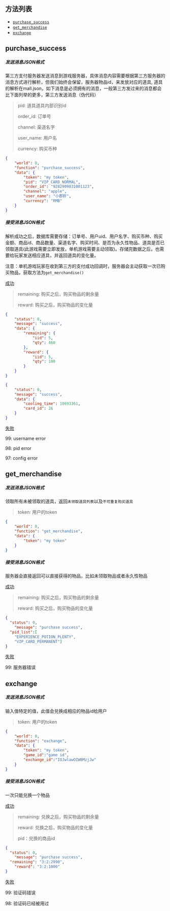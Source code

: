 ## 方法列表

- [`purchase_success`](##purchase_success)
- [`get_merchandise`](##`get_merchandise)
- [`exchange`](##`exchange)

## purchase_success

##### 发送消息JSON格式

第三方支付服务器发送消息到游戏服务器，具体消息内容需要根据第三方服务器的消息方式进行解析，但我们始终会保留，服务器物品id，来发放对应的道具, 道具的解析在mall.json，如下消息是必须拥有的消息，一般第三方发过来的消息都会比下面列举的更多，第三方发送消息（伪代码）

> pid: 道具道具内部识别id
>
> order_id: 订单号
>
> channel: 渠道名字
>
> user_name: 用户名
>
> currency: 购买币种



```json
{
	"world": 0,
	"function": "purchase_success",
	"data": {
		"token": "my token",
		"pid": "VIP_CARD_NORMAL",
		"order_id": "9282909831001123",
		"channel": "apple",
		"user_name": "小郡肝",
		"currency": "RMB"
	}
}
```

##### 接受消息JSON格式

解析成功之后，数据库需要存储：订单号、用户uid、用户名字、购买币种、购买金额、商品id、商品数量、渠道名字、购买时间、是否为永久性物品、道具是否已领取道具(此游戏需要立即发放，单机游戏需要主动领取)。存储完数据之后，也需要给玩家发送相应道具，并返回道具的变化量。

注意：单机游戏玩家在收到第三方的支付成功回调时，服务器会主动获取一次已购买物品，获取方法为`get_merchandise()`

[成功]()

> remaining: 购买之后，购买物品的剩余量
>
> reward: 购买之后，购买物品的变化量

```json
{
	"status": 0,
	"message": "success",
	"data": {
		"remaining": {
			"iid": 5,
			"qty": 460
		},
		"reward": {
			"iid": 5,
			"qty": 100
		}
	}
}
```

```json
{
	"status": 0,
	"message": "success",
	"data": {
		"cooling_time": 10693361,
		"card_id": 26
	}
}
```

[失败]()

99: username error

98: pid error

97: config error



## get_merchandise

##### 发送消息JSON格式

领取所有未被领取的道具，返回`未领取道具列表`以及`不可重复购买道具`

> token: 用户的token
>

```json
{
	"world": 0,
	"function": "get_merchandise",
	"data": {
		"token": "my token"
	}
}
```

##### 接受消息JSON格式

服务器会直接返回可以直接获得的物品，比如未领取物品或者永久性物品

[成功]()

> remaining: 购买之后，购买物品的剩余量
>
> reward: 购买之后，购买物品的变化量

```json
{
  "status": 0,
	"message": "purchase success",
  "pid_list":[ 
  	"EXPERIENCE_POTION_PLENTY",
    "VIP_CARD_PERMANENT"]
}
```

[失败]()

99: 服务器错误



## exchange

##### 发送消息JSON格式

输入值特定的值，此值会兑换成相应的物品id给用户

> token: 用户的token

```json
{
	"world": 0,
	"function": "exchange",
	"data": {
		"token": "my token",
    	"game_id":"game id",
    	"exchange_id":"IOJwlawOIWBMzjJw"
	}
}
```

##### 接受消息JSON格式

一次只能兑换一个物品

[成功]()

> remaining: 兑换之后，购买物品的剩余量
>
> reward: 兑换之后，购买物品的变化量
>
> pid：兑换的商品id

```json
{
  "status": 0,
	"message": "purchase success",
  "remaining": "3:2:2990",
	"reward": "3:2:1000"
}
```

[失败]()

99: 验证码错误

98: 验证码已经被用过

